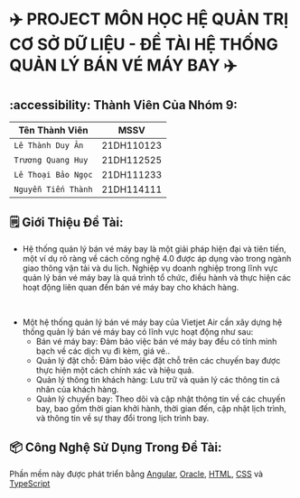 # :airplane: **PROJECT MÔN HỌC HỆ QUẢN TRỊ CƠ SỞ DỮ LIỆU - ĐỀ TÀI HỆ THỐNG QUẢN LÝ BÁN VÉ MÁY BAY** :airplane:
## :accessibility: Thành Viên Của Nhóm 9:
| **Tên Thành Viên** | **MSSV** |
| --- | --- |
| `Lê Thành Duy Ân` | 21DH110123 |
| `Trương Quang Huy` | 21DH112525 |
| `Lê Thoại Bảo Ngọc` | 21DH111233 |
| `Nguyễn Tiến Thành` | 21DH114111 |


## :spiral_notepad: Giới Thiệu Đề Tài:
- Hệ thống quản lý bán vé máy bay là một giải pháp hiện đại và tiên tiến, một ví dụ rõ ràng về cách công nghệ 4.0 được áp dụng vào trong ngành giao thông vận tải và du lịch. Nghiệp vụ doanh nghiệp trong lĩnh vực quản lý bán vé máy bay là quá trình tổ chức, điều hành và thực hiện các hoạt động liên quan đến bán vé máy bay cho khách hàng.
<br>

- Một hệ thống quản lý bán vé máy bay của Vietjet Air cần xây dựng hệ thống quản lý bán vé máy bay có lĩnh vực hoạt động như sau:
  -	Bán vé máy bay: Đảm bảo việc bán vé máy bay đều có tính minh bạch về các dịch vụ đi kèm, giá vé..
  -	Quản lý đặt chỗ: Đảm bảo việc đặt chỗ trên các chuyến bay được thực hiện một cách chính xác và hiệu quả.
  -	Quản lý thông tin khách hàng: Lưu trữ và quản lý các thông tin cá nhân của khách hàng.
  -	Quản lý chuyến bay: Theo dõi và cập nhật thông tin về các chuyến bay, bao gồm thời gian khởi hành, thời gian đến, cập nhật lịch trình, và thông tin về sự thay đổi trong lịch trình bay.

## :package: Công Nghệ Sử Dụng Trong Đề Tài:
  Phần mềm này được phát triển bằng [Angular](https://en.wikipedia.org/wiki/Angular_(web_framework)), [Oracle](https://en.wikipedia.org/wiki/Oracle_Database), [HTML](https://vi.wikipedia.org/wiki/HTML), [CSS](https://vi.wikipedia.org/wiki/CSS) và [TypeScript](https://vi.wikipedia.org/wiki/JavaScript](https://en.wikipedia.org/wiki/TypeScript)https://en.wikipedia.org/wiki/TypeScript)
